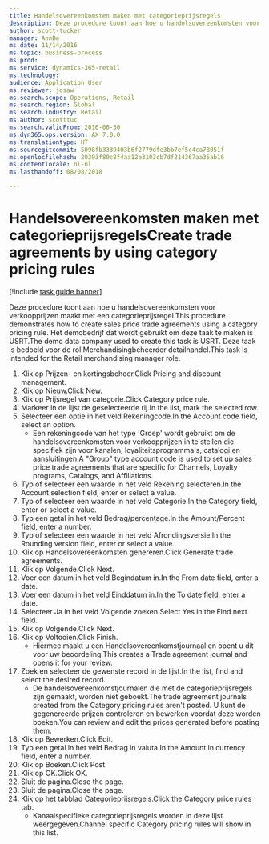 ```yaml
--- 
title: Handelsovereenkomsten maken met categorieprijsregels
description: Deze procedure toont aan hoe u handelsovereenkomsten voor verkoopprijzen maakt met een categorieprijsregel.
author: scott-tucker
manager: AnnBe
ms.date: 11/14/2016
ms.topic: business-process
ms.prod: 
ms.service: dynamics-365-retail
ms.technology: 
audience: Application User
ms.reviewer: josaw
ms.search.scope: Operations, Retail
ms.search.region: Global
ms.search.industry: Retail
ms.author: scotttuc
ms.search.validFrom: 2016-06-30
ms.dyn365.ops.version: AX 7.0.0
ms.translationtype: HT
ms.sourcegitcommit: 5098fb3339403b6f2779dfe3bb7ef5c4ca78051f
ms.openlocfilehash: 20393f80c8f4aa12e3103cb7df214367aa35ab16
ms.contentlocale: nl-nl
ms.lasthandoff: 08/08/2018

---
```

# <a name="create-trade-agreements-by-using-category-pricing-rules"></a><span data-ttu-id="78bcd-103">Handelsovereenkomsten maken met categorieprijsregels</span><span class="sxs-lookup"><span data-stu-id="78bcd-103">Create trade agreements by using category pricing rules</span></span>

[!include [task guide banner](../includes/task-guide-banner.md)]

<span data-ttu-id="78bcd-104">Deze procedure toont aan hoe u handelsovereenkomsten voor verkoopprijzen maakt met een categorieprijsregel.</span><span class="sxs-lookup"><span data-stu-id="78bcd-104">This procedure demonstrates how to create sales price trade agreements using a category pricing rule.</span></span> <span data-ttu-id="78bcd-105">Het demobedrijf dat wordt gebruikt om deze taak te maken is USRT.</span><span class="sxs-lookup"><span data-stu-id="78bcd-105">The demo data company used to create this task is USRT.</span></span> <span data-ttu-id="78bcd-106">Deze taak is bedoeld voor de rol Merchandisingbeheerder detailhandel.</span><span class="sxs-lookup"><span data-stu-id="78bcd-106">This task is intended for the Retail merchandising manager role.</span></span>

1. <span data-ttu-id="78bcd-107">Klik op Prijzen- en kortingsbeheer.</span><span class="sxs-lookup"><span data-stu-id="78bcd-107">Click Pricing and discount management.</span></span>
2. <span data-ttu-id="78bcd-108">Klik op Nieuw.</span><span class="sxs-lookup"><span data-stu-id="78bcd-108">Click New.</span></span>
3. <span data-ttu-id="78bcd-109">Klik op Prijsregel van categorie.</span><span class="sxs-lookup"><span data-stu-id="78bcd-109">Click Category price rule.</span></span>
4. <span data-ttu-id="78bcd-110">Markeer in de lijst de geselecteerde rij.</span><span class="sxs-lookup"><span data-stu-id="78bcd-110">In the list, mark the selected row.</span></span>
5. <span data-ttu-id="78bcd-111">Selecteer een optie in het veld Rekeningcode.</span><span class="sxs-lookup"><span data-stu-id="78bcd-111">In the Account code field, select an option.</span></span>
    * <span data-ttu-id="78bcd-112">Een rekeningcode van het type 'Groep' wordt gebruikt om de handelsovereenkomsten voor verkoopprijzen in te stellen die specifiek zijn voor kanalen, loyaliteitsprogramma's, catalogi en aansluitingen.</span><span class="sxs-lookup"><span data-stu-id="78bcd-112">A "Group" type account code is used to set up sales price trade agreements that are specific for Channels, Loyalty programs, Catalogs, and Affiliations.</span></span>  
6. <span data-ttu-id="78bcd-113">Typ of selecteer een waarde in het veld Rekening selecteren.</span><span class="sxs-lookup"><span data-stu-id="78bcd-113">In the Account selection field, enter or select a value.</span></span>
7. <span data-ttu-id="78bcd-114">Typ of selecteer een waarde in het veld Categorie.</span><span class="sxs-lookup"><span data-stu-id="78bcd-114">In the Category field, enter or select a value.</span></span>
8. <span data-ttu-id="78bcd-115">Typ een getal in het veld Bedrag/percentage.</span><span class="sxs-lookup"><span data-stu-id="78bcd-115">In the Amount/Percent field, enter a number.</span></span>
9. <span data-ttu-id="78bcd-116">Typ of selecteer een waarde in het veld Afrondingsversie.</span><span class="sxs-lookup"><span data-stu-id="78bcd-116">In the Rounding version field, enter or select a value.</span></span>
10. <span data-ttu-id="78bcd-117">Klik op Handelsovereenkomsten genereren.</span><span class="sxs-lookup"><span data-stu-id="78bcd-117">Click Generate trade agreements.</span></span>
11. <span data-ttu-id="78bcd-118">Klik op Volgende.</span><span class="sxs-lookup"><span data-stu-id="78bcd-118">Click Next.</span></span>
12. <span data-ttu-id="78bcd-119">Voer een datum in het veld Begindatum in.</span><span class="sxs-lookup"><span data-stu-id="78bcd-119">In the From date field, enter a date.</span></span>
13. <span data-ttu-id="78bcd-120">Voer een datum in het veld Einddatum in.</span><span class="sxs-lookup"><span data-stu-id="78bcd-120">In the To date field, enter a date.</span></span>
14. <span data-ttu-id="78bcd-121">Selecteer Ja in het veld Volgende zoeken.</span><span class="sxs-lookup"><span data-stu-id="78bcd-121">Select Yes in the Find next field.</span></span>
15. <span data-ttu-id="78bcd-122">Klik op Volgende.</span><span class="sxs-lookup"><span data-stu-id="78bcd-122">Click Next.</span></span>
16. <span data-ttu-id="78bcd-123">Klik op Voltooien.</span><span class="sxs-lookup"><span data-stu-id="78bcd-123">Click Finish.</span></span>
    * <span data-ttu-id="78bcd-124">Hiermee maakt u een Handelsovereenkomstjournaal en opent u dit voor uw beoordeling.</span><span class="sxs-lookup"><span data-stu-id="78bcd-124">This creates a Trade agreement journal and opens it for your review.</span></span>  
17. <span data-ttu-id="78bcd-125">Zoek en selecteer de gewenste record in de lijst.</span><span class="sxs-lookup"><span data-stu-id="78bcd-125">In the list, find and select the desired record.</span></span>
    * <span data-ttu-id="78bcd-126">De handelsovereenkomstjournalen die met de categorieprijsregels zijn gemaakt, worden niet geboekt.</span><span class="sxs-lookup"><span data-stu-id="78bcd-126">The trade agreement journals created from the Category pricing rules aren't posted.</span></span> <span data-ttu-id="78bcd-127">U kunt de gegenereerde prijzen controleren en bewerken voordat deze worden boeken.</span><span class="sxs-lookup"><span data-stu-id="78bcd-127">You can  review and edit the prices generated before posting them.</span></span>  
18. <span data-ttu-id="78bcd-128">Klik op Bewerken.</span><span class="sxs-lookup"><span data-stu-id="78bcd-128">Click Edit.</span></span>
19. <span data-ttu-id="78bcd-129">Typ een getal in het veld Bedrag in valuta.</span><span class="sxs-lookup"><span data-stu-id="78bcd-129">In the Amount in currency field, enter a number.</span></span>
20. <span data-ttu-id="78bcd-130">Klik op Boeken.</span><span class="sxs-lookup"><span data-stu-id="78bcd-130">Click Post.</span></span>
21. <span data-ttu-id="78bcd-131">Klik op OK.</span><span class="sxs-lookup"><span data-stu-id="78bcd-131">Click OK.</span></span>
22. <span data-ttu-id="78bcd-132">Sluit de pagina.</span><span class="sxs-lookup"><span data-stu-id="78bcd-132">Close the page.</span></span>
23. <span data-ttu-id="78bcd-133">Sluit de pagina.</span><span class="sxs-lookup"><span data-stu-id="78bcd-133">Close the page.</span></span>
24. <span data-ttu-id="78bcd-134">Klik op het tabblad Categorieprijsregels.</span><span class="sxs-lookup"><span data-stu-id="78bcd-134">Click the Category price rules tab.</span></span>
    * <span data-ttu-id="78bcd-135">Kanaalspecifieke categorieprijsregels worden in deze lijst weergegeven.</span><span class="sxs-lookup"><span data-stu-id="78bcd-135">Channel specific Category pricing rules will show in this list.</span></span>  


